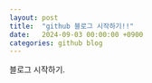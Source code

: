 ```yaml
---
layout: post
title:  "github 블로그 시작하기!!"
date:   2024-09-03 00:00:00 +0900
categories: github blog
---
```

블로그 시작하기.
